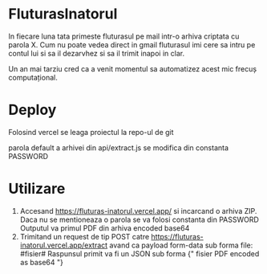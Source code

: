 # FluturasInatorul
 In fiecare luna tata primeste fluturasul pe mail intr-o arhiva criptata cu parola X. Cum nu poate vedea direct in gmail fluturasul imi cere sa intru pe contul lui si sa il dezarvhez si sa il trimit inapoi in clar. 
 
 Un an mai tarziu cred ca a venit momentul sa automatizez acest mic frecuș computațional.

# Deploy

 Folosind vercel se leaga proiectul la repo-ul de git
 
 parola default a arhivei din api/extract.js se modifica din constanta PASSWORD

# Utilizare
1. Accesand https://fluturas-inatorul.vercel.app/ si incarcand o arhiva ZIP. Daca nu se mentioneaza o parola se va folosi constanta din PASSWORD Outputul va primul PDF din arhiva encoded base64
2. Trimitand un request de tip POST catre https://fluturas-inatorul.vercel.app/extract avand ca payload form-data sub forma
   file: #fisier#
Raspunsul primit va fi un JSON sub forma
  {" fisier PDF encoded as base64 "}
